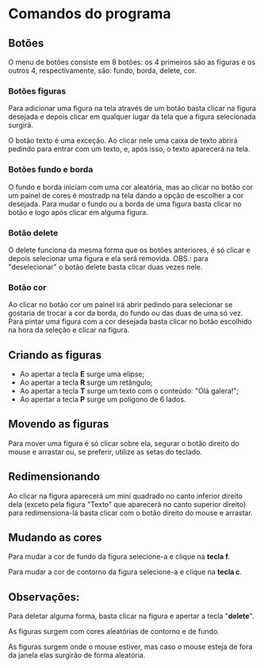 <h1>Comandos do programa</h1>


<h2>Botões</h2>

<p>O menu de botões consiste em 8 botões: os 4 primeiros são as figuras e os outros 4, respectivamente, são: fundo, borda, delete, cor.</p>

<h3>Botões figuras</h3>

<p>Para adicionar uma figura na tela através de um botão basta clicar na figura desejada e depois clicar em qualquer lugar da tela que a figura selecionada surgirá.</p>

<p>O botão texto é uma exceção. Ao clicar nele uma caixa de texto abrirá pedindo para entrar com um texto, e, após isso, o texto aparecerá na tela.</p>

<h3>Botões fundo e borda</h3>

<p>O fundo e borda iniciam com uma cor aleatória, mas ao clicar no botão cor um painel de cores é mostradp na tela dando a opção de escolher a cor desejada. Para mudar o fundo ou a borda de uma figura basta clicar no botão e logo após clicar em alguma figura.</p>

<h3>Botão delete</h3>

<p>O delete funciona da mesma forma que os botões anteriores, é só clicar e depois selecionar uma figura e ela será removida. OBS.: para "deselecionar" o botão delete basta clicar duas vezes nele.</p>

<h3>Botão cor</h3>

<p>Ao clicar no botão cor um painel irá abrir pedindo para selecionar se gostaria de trocar a cor da borda, do fundo ou das duas de uma só vez. Para pintar uma figura com a cor desejada basta clicar no botão escolhido na hora da seleção e clicar na figura.</p>

<h2>Criando as figuras</h2>

<ul>    
    <li>Ao apertar a tecla <b>E</b> surge uma elipse;</li>
    <li>Ao apertar a tecla <b>R</b> surge um retângulo;</li>
    <li>Ao apertar a tecla <b>T</b> surge um texto com o conteúdo: "Olá galera!";</li>
    <li>Ao apertar a tecla <b>P</b> surge um polígono de 6 lados.</li>
</ul>

<h2>Movendo as figuras</h2>

<p>Para mover uma figura é só clicar sobre ela, segurar o botão direito do mouse e arrastar ou, se preferir, utilize as setas do teclado.</p>

<h2>Redimensionando</h2>

<p>Ao clicar na figura aparecerá um mini quadrado no canto inferior direito dela (exceto pela figura "Texto" que aparecerá no canto superior direito) para redimensiona-lá basta clicar com o botão direito do mouse e arrastar.</p>

<h2>Mudando as cores</h2>

<p>Para mudar a cor de fundo da figura selecione-a e clique na <b>tecla f</b>.</p>
<p>Para mudar a cor de contorno da figura selecione-a e clique na <b>tecla c</b>.</p>

<h2>Observações:</h2>

<p>Para deletar alguma forma, basta clicar na figura e apertar a tecla "<b>delete</b>".</p>

<p>As figuras surgem com cores aleatórias de contorno e de fundo.</p>
<p>As figuras surgem onde o mouse estiver, mas caso o mouse esteja de fora da janela elas surgirão de forma aleatória.</p>
